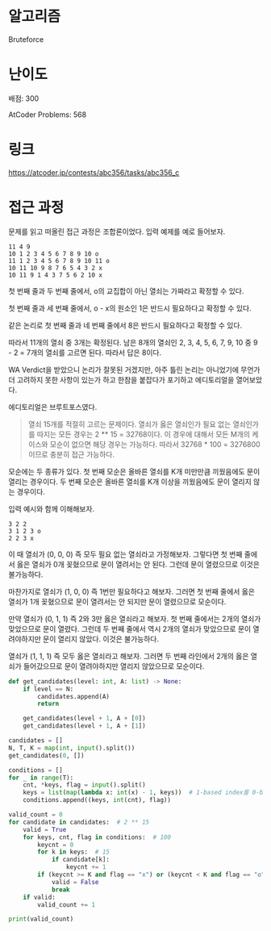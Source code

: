 # 알고리즘

Bruteforce

# 난이도

배점: 300

AtCoder Problems: 568

# 링크

https://atcoder.jp/contests/abc356/tasks/abc356_c

# 접근 과정

문제를 읽고 떠올린 접근 과정은 조합론이었다. 입력 예제를 예로 들어보자. 

```
11 4 9
10 1 2 3 4 5 6 7 8 9 10 o
11 1 2 3 4 5 6 7 8 9 10 11 o
10 11 10 9 8 7 6 5 4 3 2 x
10 11 9 1 4 3 7 5 6 2 10 x
```

첫 번째 줄과 두 번째 줄에서, o의 교집합이 아닌 열쇠는 가짜라고 확정할 수 있다.

첫 번째 줄과 세 번째 줄에서, o - x의 원소인 1은 반드시 필요하다고 확정할 수 있다.

같은 논리로 첫 번째 줄과 네 번째 줄에서 8은 반드시 필요하다고 확정할 수 있다.

따라서 11개의 열쇠 중 3개는 확정된다. 남은 8개의 열쇠인 2, 3, 4, 5, 6, 7, 9, 10 중 9 - 2 = 7개의 열쇠를 고르면 된다. 따라서 답은 8이다.

WA Verdict을 받았으니 논리가 잘못된 거겠지만, 아주 틀린 논리는 아니었기에 무언가 더 고려하지 못한 사항이 있는가 하고 한참을 붙잡다가 포기하고 에디토리얼을 열어보았다.

에디토리얼은 브루트포스였다.

> 열쇠 15개를 적절히 고르는 문제이다. 열쇠가 옳은 열쇠인가 필요 없는 열쇠인가를 따지는 모든 경우는 2 ** 15 = 32768이다. 이 경우에 대해서 모든 M개의 케이스와 모순이 없으면 해당 경우는 가능하다. 따라서 32768 * 100 = 3276800 이므로 충분히 접근 가능하다.

모순에는 두 종류가 있다. 첫 번째 모순은 올바른 열쇠를 K개 미만만큼 끼웠음에도 문이 열리는 경우이다. 두 번째 모순은 올바른 열쇠를 K개 이상을 끼웠음에도 문이 열리지 않는 경우이다.
> 

입력 예시와 함께 이해해보자.

```
3 2 2
3 1 2 3 o
2 2 3 x

```

이 때 열쇠가 (0, 0, 0) 즉 모두 필요 없는 열쇠라고 가정해보자. 그렇다면 첫 번째 줄에서 옳은 열쇠가 0개 꽂혔으므로 문이 열려서는 안 된다. 그런데 문이 열렸으므로 이것은 불가능하다.

마찬가지로 열쇠가 (1, 0, 0) 즉 1번만 필요하다고 해보자. 그러면 첫 번째 줄에서 옳은 열쇠가 1개 꽂혔으므로 문이 열려서는 안 되지만 문이 열렸으므로 모순이다.

만약 열쇠가 (0, 1, 1) 즉 2와 3만 옳은 열쇠라고 해보자. 첫 번째 줄에서는 2개의 열쇠가 맞았으므로 문이 열렸다. 그런데 두 번째 줄에서 역시 2개의 열쇠가 맞았으므로 문이 열려야하지만 문이 열리지 않았다. 이것은 불가능하다.

열쇠가 (1, 1, 1) 즉 모두 옳은 열쇠라고 해보자. 그러면 두 번째 라인에서 2개의 옳은 열쇠가 들어갔으므로 문이 열려야하지만 열리지 않았으므로 모순이다.

```python
def get_candidates(level: int, A: list) -> None:
    if level == N:
        candidates.append(A)
        return

    get_candidates(level + 1, A + [0])
    get_candidates(level + 1, A + [1])

candidates = []
N, T, K = map(int, input().split())
get_candidates(0, [])

conditions = []
for _ in range(T):
    cnt, *keys, flag = input().split()
    keys = list(map(lambda x: int(x) - 1, keys))  # 1-based index를 0-based로 변환
    conditions.append((keys, int(cnt), flag))

valid_count = 0
for candidate in candidates:  # 2 ** 15
    valid = True
    for keys, cnt, flag in conditions:  # 100
        keycnt = 0
        for k in keys:  # 15
            if candidate[k]:
                keycnt += 1
        if (keycnt >= K and flag == "x") or (keycnt < K and flag == "o"):
            valid = False
            break
    if valid:
        valid_count += 1

print(valid_count)

```
